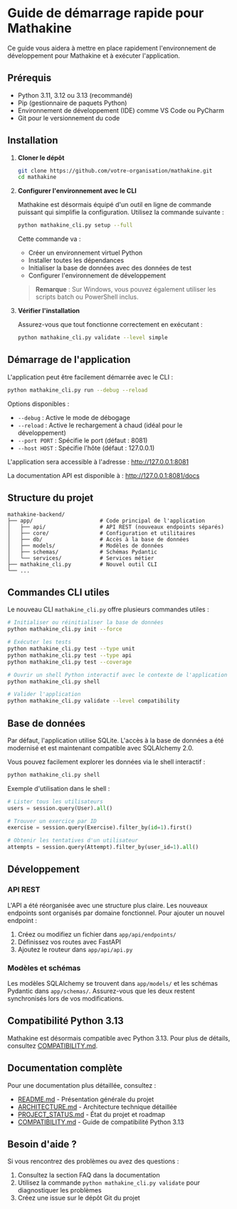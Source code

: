 # Guide de démarrage rapide pour Mathakine

Ce guide vous aidera à mettre en place rapidement l'environnement de développement pour Mathakine et à exécuter l'application.

## Prérequis

- Python 3.11, 3.12 ou 3.13 (recommandé)
- Pip (gestionnaire de paquets Python)
- Environnement de développement (IDE) comme VS Code ou PyCharm
- Git pour le versionnement du code

## Installation

1. **Cloner le dépôt**
   ```bash
   git clone https://github.com/votre-organisation/mathakine.git
   cd mathakine
   ```

2. **Configurer l'environnement avec le CLI**

   Mathakine est désormais équipé d'un outil en ligne de commande puissant qui simplifie la configuration. Utilisez la commande suivante :

   ```bash
   python mathakine_cli.py setup --full
   ```

   Cette commande va :
   - Créer un environnement virtuel Python
   - Installer toutes les dépendances
   - Initialiser la base de données avec des données de test
   - Configurer l'environnement de développement

   > **Remarque** : Sur Windows, vous pouvez également utiliser les scripts batch ou PowerShell inclus.

3. **Vérifier l'installation**

   Assurez-vous que tout fonctionne correctement en exécutant :

   ```bash
   python mathakine_cli.py validate --level simple
   ```

## Démarrage de l'application

L'application peut être facilement démarrée avec le CLI :

```bash
python mathakine_cli.py run --debug --reload
```

Options disponibles :
- `--debug` : Active le mode de débogage
- `--reload` : Active le rechargement à chaud (idéal pour le développement)
- `--port PORT` : Spécifie le port (défaut : 8081)
- `--host HOST` : Spécifie l'hôte (défaut : 127.0.0.1)

L'application sera accessible à l'adresse : http://127.0.0.1:8081

La documentation API est disponible à : http://127.0.0.1:8081/docs

## Structure du projet

```
mathakine-backend/
├── app/                     # Code principal de l'application
│   ├── api/                 # API REST (nouveaux endpoints séparés)
│   ├── core/                # Configuration et utilitaires
│   ├── db/                  # Accès à la base de données
│   ├── models/              # Modèles de données
│   ├── schemas/             # Schémas Pydantic
│   └── services/            # Services métier
├── mathakine_cli.py         # Nouvel outil CLI
└── ...
```

## Commandes CLI utiles

Le nouveau CLI `mathakine_cli.py` offre plusieurs commandes utiles :

```bash
# Initialiser ou réinitialiser la base de données
python mathakine_cli.py init --force

# Exécuter les tests
python mathakine_cli.py test --type unit
python mathakine_cli.py test --type api
python mathakine_cli.py test --coverage

# Ouvrir un shell Python interactif avec le contexte de l'application
python mathakine_cli.py shell

# Valider l'application
python mathakine_cli.py validate --level compatibility
```

## Base de données

Par défaut, l'application utilise SQLite. L'accès à la base de données a été modernisé et est maintenant compatible avec SQLAlchemy 2.0.

Vous pouvez facilement explorer les données via le shell interactif :

```bash
python mathakine_cli.py shell
```

Exemple d'utilisation dans le shell :
```python
# Lister tous les utilisateurs
users = session.query(User).all()

# Trouver un exercice par ID
exercise = session.query(Exercise).filter_by(id=1).first()

# Obtenir les tentatives d'un utilisateur
attempts = session.query(Attempt).filter_by(user_id=1).all()
```

## Développement

### API REST

L'API a été réorganisée avec une structure plus claire. Les nouveaux endpoints sont organisés par domaine fonctionnel. Pour ajouter un nouvel endpoint :

1. Créez ou modifiez un fichier dans `app/api/endpoints/`
2. Définissez vos routes avec FastAPI
3. Ajoutez le routeur dans `app/api/api.py`

### Modèles et schémas

Les modèles SQLAlchemy se trouvent dans `app/models/` et les schémas Pydantic dans `app/schemas/`. Assurez-vous que les deux restent synchronisés lors de vos modifications.

## Compatibilité Python 3.13

Mathakine est désormais compatible avec Python 3.13. Pour plus de détails, consultez [COMPATIBILITY.md](COMPATIBILITY.md).

## Documentation complète

Pour une documentation plus détaillée, consultez :
- [README.md](../../README.md) - Présentation générale du projet
- [ARCHITECTURE.md](../ARCHITECTURE.md) - Architecture technique détaillée
- [PROJECT_STATUS.md](../PROJECT_STATUS.md) - État du projet et roadmap
- [COMPATIBILITY.md](COMPATIBILITY.md) - Guide de compatibilité Python 3.13

## Besoin d'aide ?

Si vous rencontrez des problèmes ou avez des questions :
1. Consultez la section FAQ dans la documentation
2. Utilisez la commande `python mathakine_cli.py validate` pour diagnostiquer les problèmes
3. Créez une issue sur le dépôt Git du projet 